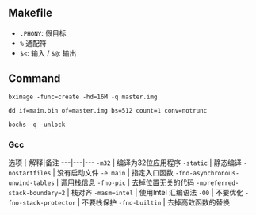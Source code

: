 ## Makefile

* `.PHONY`: 假目标
* `%` 通配符
* `$<`: 输入 / `$@`: 输出



## Command

```
bximage -func=create -hd=16M -q master.img

dd if=main.bin of=master.img bs=512 count=1 conv=notrunc

bochs -q -unlock
```

### Gcc

选项｜解释|备注
---|---|---
`-m32` | 编译为32位应用程序
`-static` | 静态编译
`-nostartfiles` | 没有启动文件
`-e main` | 指定入口函数
`-fno-asynchronous-unwind-tables` | 调用栈信息
`-fno-pic` | 去掉位置无关的代码
`-mpreferred-stack-boundary=2` | 栈对齐
`-masm=intel` | 使用Intel 汇编语法
`-O0` | 不要优化
`-fno-stack-protector` | 不要栈保护
`-fno-builtin` | 去掉高效函数的替换